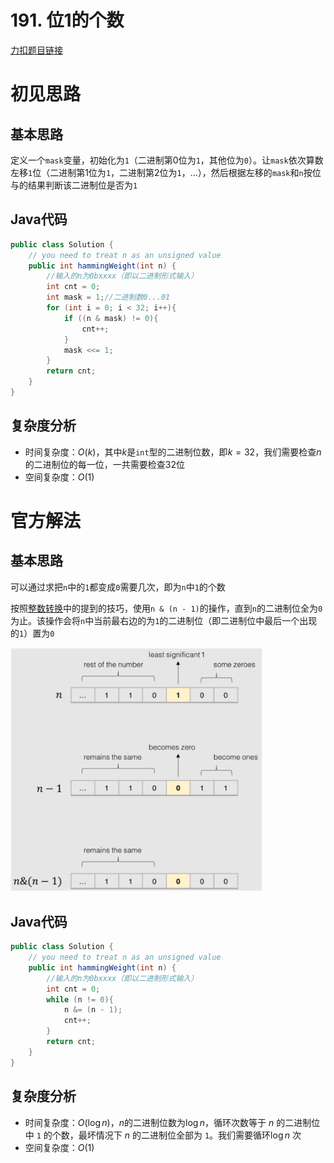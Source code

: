 # 191. 位1的个数

[力扣题目链接](https://leetcode-cn.com/problems/number-of-1-bits/)


# 初见思路

## 基本思路
定义一个`mask`变量，初始化为`1`（二进制第0位为`1`，其他位为`0`）。让`mask`依次算数左移`1`位（二进制第1位为`1`，二进制第2位为`1`，...），然后根据左移的`mask`和`n`按位与的结果判断该二进制位是否为`1`

## Java代码
```java
public class Solution {
    // you need to treat n as an unsigned value
    public int hammingWeight(int n) {
        //输入的n为0bxxxx（即以二进制形式输入）
        int cnt = 0;
        int mask = 1;//二进制数0...01
        for (int i = 0; i < 32; i++){
            if ((n & mask) != 0){
                cnt++;
            }
            mask <<= 1;
        }
        return cnt;
    }
}
```

## 复杂度分析
- 时间复杂度：$O(k)$，其中$k$是`int`型的二进制位数，即$k=32$，我们需要检查$n$的二进制位的每一位，一共需要检查$32$位
- 空间复杂度：$O(1)$

# 官方解法

## 基本思路
可以通过求把`n`中的`1`都变成`0`需要几次，即为`n`中`1`的个数

按照<a href="./05.06. 整数转换.md">整数转换</a>中的提到的技巧，使用`n & (n - 1)`的操作，直到`n`的二进制位全为`0`为止。该操作会将`n`中当前最右边的为`1`的二进制位（即二进制位中最后一个出现的`1`）置为`0`

<img src="../Pictures/191. 位1的个数.png" width="80%"/>


## Java代码
```java
public class Solution {
    // you need to treat n as an unsigned value
    public int hammingWeight(int n) {
        //输入的n为0bxxxx（即以二进制形式输入）
        int cnt = 0;
        while (n != 0){
            n &= (n - 1);
            cnt++;
        }
        return cnt;
    }
}
```
## 复杂度分析
- 时间复杂度：$O(\log n)$，$n$的二进制位数为$\log n$，循环次数等于 $n$ 的二进制位中 `1` 的个数，最坏情况下 $n$ 的二进制位全部为 `1`。我们需要循环$\log n$ 次
- 空间复杂度：$O(1)$